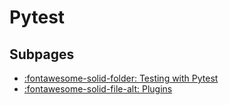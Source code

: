 # Pytest

## Subpages

- [:fontawesome-solid-folder: Testing with Pytest](testing-with-pytest/index.md)
- [:fontawesome-solid-file-alt: Plugins](pytest-plugins.md)
